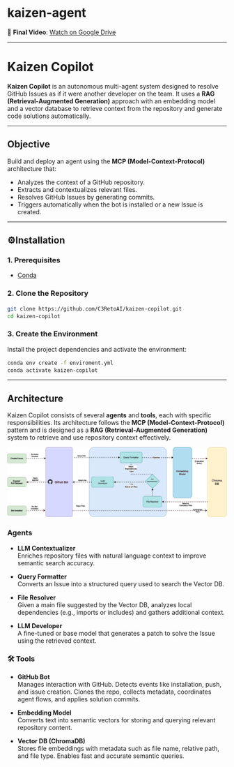 # kaizen-agent

🎥 **Final Video**: [Watch on Google Drive](https://drive.google.com/drive/folders/1JUUSBSZ8gI0v1EvNHYSuj9nErVkY-xjG?usp=sharing)

---

# Kaizen Copilot

**Kaizen Copilot** is an autonomous multi-agent system designed to resolve GitHub Issues as if it were another developer on the team. It uses a **RAG (Retrieval-Augmented Generation)** approach with an embedding model and a vector database to retrieve context from the repository and generate code solutions automatically.

---

## Objective

Build and deploy an agent using the **MCP (Model-Context-Protocol)** architecture that:

- Analyzes the context of a GitHub repository.
- Extracts and contextualizes relevant files.
- Resolves GitHub Issues by generating commits.
- Triggers automatically when the bot is installed or a new Issue is created.

---

## ⚙Installation

### 1. Prerequisites

- [Conda](https://docs.conda.io/projects/conda/en/latest/user-guide/install/index.html)

### 2. Clone the Repository

```bash
git clone https://github.com/C3RetoAI/kaizen-copilot.git
cd kaizen-copilot
```

### 3. Create the Environment

Install the project dependencies and activate the environment:

```bash
conda env create -f enviroment.yml
conda activate kaizen-copilot
```

---

## Architecture

Kaizen Copilot consists of several **agents** and **tools**, each with specific responsibilities. Its architecture follows the **MCP (Model-Context-Protocol)** pattern and is designed as a **RAG (Retrieval-Augmented Generation)** system to retrieve and use repository context effectively.

![Kaizen Architecture](arch.jpg)

### Agents

- **LLM Contextualizer**  
  Enriches repository files with natural language context to improve semantic search accuracy.

- **Query Formatter**  
  Converts an Issue into a structured query used to search the Vector DB.

- **File Resolver**  
  Given a main file suggested by the Vector DB, analyzes local dependencies (e.g., imports or includes) and gathers additional context.

- **LLM Developer**  
  A fine-tuned or base model that generates a patch to solve the Issue using the retrieved context.

### 🛠️ Tools

- **GitHub Bot**  
  Manages interaction with GitHub. Detects events like installation, push, and issue creation. Clones the repo, collects metadata, coordinates agent flows, and applies solution commits.

- **Embedding Model**  
  Converts text into semantic vectors for storing and querying relevant repository content.

- **Vector DB (ChromaDB)**  
  Stores file embeddings with metadata such as file name, relative path, and file type. Enables fast and accurate semantic queries.
